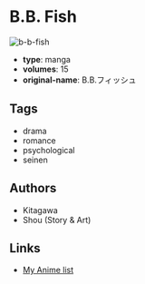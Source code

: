 # B.B. Fish

![b-b-fish](https://cdn.myanimelist.net/images/manga/2/45387.jpg)

-   **type**: manga
-   **volumes**: 15
-   **original-name**: B.B.フィッシュ

## Tags

-   drama
-   romance
-   psychological
-   seinen

## Authors

-   Kitagawa
-   Shou (Story & Art)

## Links

-   [My Anime list](https://myanimelist.net/manga/28277/BB_Fish)
